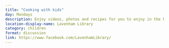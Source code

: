 ```yaml
---
title: "Cooking with kids"
day: Mondays
description: Enjoy videos, photos and recipes for you to enjoy in the kitchen with your children.
location-display-name: Lavenham Library
category: children
format: discussion
link: https://www.facebook.com/LavenhamLibrary/
---
```

